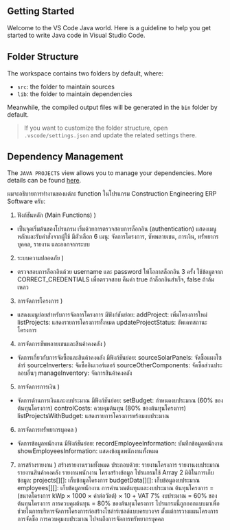 ## Getting Started

Welcome to the VS Code Java world. Here is a guideline to help you get started to write Java code in Visual Studio Code.

## Folder Structure

The workspace contains two folders by default, where:

- `src`: the folder to maintain sources
- `lib`: the folder to maintain dependencies

Meanwhile, the compiled output files will be generated in the `bin` folder by default.

> If you want to customize the folder structure, open `.vscode/settings.json` and update the related settings there.

## Dependency Management

The `JAVA PROJECTS` view allows you to manage your dependencies. More details can be found [here](https://github.com/microsoft/vscode-java-dependency#manage-dependencies).

ผมจะอธิบายการทำงานของแต่ละ function ในโปรแกรม Construction Engineering ERP Software ครับ:
1. ฟังก์ชันหลัก (Main Functions)
)
- เป็นจุดเริ่มต้นของโปรแกรม
เริ่มด้วยการตรวจสอบการล็อกอิน (authentication)
แสดงเมนูหลักและรับคำสั่งจากผู้ใช้
มีตัวเลือก 6 เมนู: จัดการโครงการ, ซัพพลายเชน, การเงิน, ทรัพยากรบุคคล, รายงาน และออกจากระบบ
2. ระบบความปลอดภัย
)
- ตรวจสอบการล็อกอินด้วย username และ password
ให้โอกาสล็อกอิน 3 ครั้ง
ใช้ข้อมูลจาก CORRECT_CREDENTIALS เพื่อตรวจสอบ
คืนค่า true ถ้าล็อกอินสำเร็จ, false ถ้าล้มเหลว
3. การจัดการโครงการ
)
- แสดงเมนูย่อยสำหรับการจัดการโครงการ
มีฟังก์ชันย่อย:
addProject: เพิ่มโครงการใหม่
listProjects: แสดงรายการโครงการทั้งหมด
updateProjectStatus: อัพเดทสถานะโครงการ
4. การจัดการซัพพลายเชนและสินค้าคงคลัง
)
- จัดการเกี่ยวกับการจัดซื้อและสินค้าคงคลัง
มีฟังก์ชันย่อย:
sourceSolarPanels: จัดซื้อแผงโซล่าร์
sourceInverters: จัดซื้ออินเวอร์เตอร์
sourceOtherComponents: จัดซื้อส่วนประกอบอื่นๆ
manageInventory: จัดการสินค้าคงคลัง
5. การจัดการการเงิน
)
- จัดการด้านการเงินและงบประมาณ
มีฟังก์ชันย่อย:
setBudget: กำหนดงบประมาณ (60% ของต้นทุนโครงการ)
controlCosts: ควบคุมต้นทุน (80% ของต้นทุนโครงการ)
listProjectsWithBudget: แสดงรายการโครงการพร้อมงบประมาณ
6. การจัดการทรัพยากรบุคคล
)
- จัดการข้อมูลพนักงาน
มีฟังก์ชันย่อย:
recordEmployeeInformation: บันทึกข้อมูลพนักงาน
showEmployeesInformation: แสดงข้อมูลพนักงานทั้งหมด
7. การสร้างรายงาน
)
สร้างรายงานรวมทั้งหมด ประกอบด้วย:
รายงานโครงการ
รายงานงบประมาณ
รายงานสินค้าคงคลัง
รายงานพนักงาน
โครงสร้างข้อมูล
โปรแกรมใช้ Array 2 มิติในการเก็บข้อมูล:
projects[][]: เก็บข้อมูลโครงการ
budgetData[][]: เก็บข้อมูลงบประมาณ
employees[][]: เก็บข้อมูลพนักงาน
การคำนวณต้นทุนและงบประมาณ
ต้นทุนโครงการ = (ขนาดโครงการ kWp × 1000 × ค่าต่อวัตต์) × 10 + VAT 7%
งบประมาณ = 60% ของต้นทุนโครงการ
การควบคุมต้นทุน = 80% ของต้นทุนโครงการ
โปรแกรมนี้ถูกออกแบบมาเพื่อช่วยในการบริหารจัดการโครงการก่อสร้างโซล่าร์เซลล์แบบครบวงจร ตั้งแต่การวางแผนโครงการ การจัดซื้อ การควบคุมงบประมาณ ไปจนถึงการจัดการทรัพยากรบุคคล